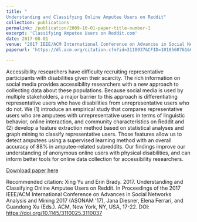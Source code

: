 ```yaml
---
title: "
Understanding and Classifying Online Amputee Users on Reddit"
collection: publications
permalink: /publication/2009-10-01-paper-title-number-1
excerpt: 'Classifying Amputee Users on Reddit.com'
date: 2017-08-01
venue: "2017 IEEE/ACM International Conference on Advances in Social Networks Analysis and Mining 2017 (ASONAM '17)"
paperurl: 'https://dl.acm.org/citation.cfm?id=3110037&CFID=1018560761&CFTOKEN=17541270'

---
```

Accessibility researchers have difficulty recruiting representative participants with disabilities given their scarcity. The rich information on social media provides accessibility researchers with a new approach to collecting data about these populations. Because social media is used by multiple stakeholders, a major barrier to this approach is differentiating representative users who have disabilities from unrepresentative users who do not. We (1) introduce an empirical study that compares representative users who are amputees with unrepresentative users in terms of linguistic behavior, online interaction, and community characteristics on Reddit and (2) develop a feature extraction method based on statistical analyses and graph mining to classify representative users. Those features allow us to detect amputees using a supervised learning method with an overall accuracy of 88% in amputee-related subreddits. Our findings improve our understanding of anonymous online users with physical disabilities, and can inform better tools for online data collection for accessibility researchers.

[Download paper here](https://dl.acm.org/citation.cfm?id=3110037&CFID=1018560761&CFTOKEN=17541270)

Recommended citation: Xing Yu and Erin Brady. 2017. Understanding and Classifying Online Amputee Users on Reddit. In Proceedings of the 2017 IEEE/ACM International Conference on Advances in Social Networks Analysis and Mining 2017 (ASONAM '17), Jana Diesner, Elena Ferrari, and Guandong Xu (Eds.). ACM, New York, NY, USA, 17-22. DOI: https://doi.org/10.1145/3110025.3110037
